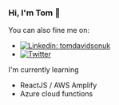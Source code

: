 ### Hi, I'm Tom 👋

You can also fine me on:

- [![Linkedin: tomdavidsonuk](https://img.shields.io/badge/-LinkedIn-blue?style=flat-square&logo=Linkedin&logoColor=white&link=https://www.linkedin.com/in/tomdavidsonuk/)](https://www.linkedin.com/in/www.linkedin.com/in/tomdavidsonuk/)
- [![Twitter](https://img.shields.io/twitter/follow/sanitylapse?label=Follow)](https://twitter.com/intent/follow?screen_name=sanitylapse)

I'm currently learning

- ReactJS / AWS Amplify
- Azure cloud functions

<!--
**Tom-Davidson/Tom-Davidson** is a ✨ _special_ ✨ repository because its `README.md` (this file) appears on your GitHub profile.

Here are some ideas to get you started:

- 🔭 I’m currently working on ...
- 🌱 I’m currently learning ...
- 👯 I’m looking to collaborate on ...
- 🤔 I’m looking for help with ...
- 💬 Ask me about ...
- 📫 How to reach me: ...
- 😄 Pronouns: ...
- ⚡ Fun fact: ...
-->
